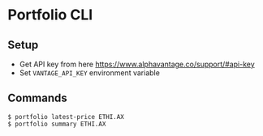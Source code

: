 # Portfolio CLI

## Setup

- Get API key from here https://www.alphavantage.co/support/#api-key
- Set `VANTAGE_API_KEY` environment variable

## Commands

```
$ portfolio latest-price ETHI.AX
$ portfolio summary ETHI.AX
```
